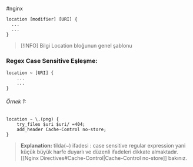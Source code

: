 #nginx 
```nginx
location [modifier] [URI] {
  ...
  ...
}
```

> [!INFO] Bilgi
> Location bloğunun genel şablonu

### Regex Case Sensitive Eşleşme:
```nginx
location ~ [URI] {
	...
	...
}
```

###### Örnek 1:
```nginx
location ~ \.(png) {
	try_files $uri $uri/ =404;
	add_header Cache-Control no-store;
}
```
> **Explanation:**
> tilda(~) ifadesi : case sensitive regular expression yani küçük büyük harfe duyarlı ve düzenli ifadeleri dikkate almaktadır.
> [[Nginx Directives#Cache-Control|Cache-Control no-store]] bakınız. 